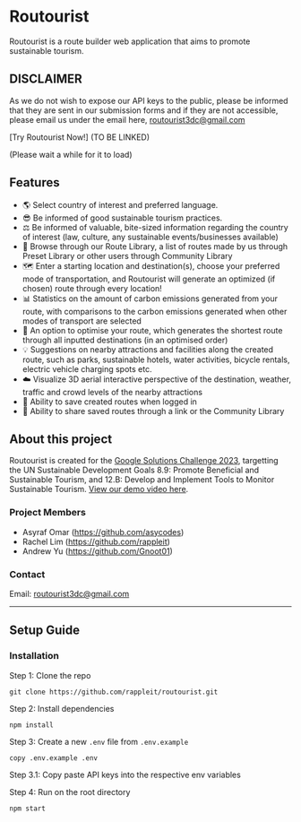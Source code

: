 # Routourist
Routourist is a route builder web application that aims to promote sustainable tourism. 

## DISCLAIMER
As we do not wish to expose our API keys to the public, please be informed that they are sent in our submission forms and if they are not accessible, please email us under the email here, [routourist3dc@gmail.com](mailto:routourist3dc@gmail.com)

[Try Routourist Now!] (TO BE LINKED)

(Please wait a while for it to load)

## Features
- 🌎 Select country of interest and preferred language.
- 😎 Be informed of good sustainable tourism practices.
- ⚖️ Be informed of valuable, bite-sized information regarding the country of interest (law, culture, any sustainable events/businesses available)
- 🔎 Browse through our Route Library, a list of routes made by us through Preset Library or other users through Community Library
- 🗺️ Enter a starting location and destination(s), choose your preferred mode of transportation, and Routourist will generate an optimized (if chosen) route through every location!
- 📊 Statistics on the amount of carbon emissions generated from your route, with comparisons to the carbon emissions generated when other modes of transport are selected
- 📍 An option to optimise your route, which generates the shortest route through all inputted destinations (in an optimised order)
- 💡 Suggestions on nearby attractions and facilities along the created route, such as parks, sustainable hotels, water activities, bicycle rentals, electric vehicle charging spots etc.
- ☁️ Visualize 3D aerial interactive perspective of the destination, weather, traffic and crowd levels of the nearby attractions
- 💾 Ability to save created routes when logged in
- 📃 Ability to share saved routes through a link or the Community Library

## About this project
Routourist is created for the [Google Solutions Challenge 2023](https://developers.google.com/community/gdsc-solution-challenge), targetting the UN Sustainable Development Goals 8.9: Promote Beneficial and Sustainable Tourism, and 12.B: Develop and Implement Tools to Monitor Sustainable Tourism. [View our demo video here](https://www.youtube.com/watch?v=CohbHAdULBE).

### Project Members
- Asyraf Omar (https://github.com/asycodes)
- Rachel Lim (https://github.com/rappleit)
- Andrew Yu (https://github.com/Gnoot01)

### Contact
Email: [routourist3dc@gmail.com](mailto:routourist3dc@gmail.com)

---
## Setup Guide

### Installation

Step 1: Clone the repo
```
git clone https://github.com/rappleit/routourist.git
```
Step 2: Install dependencies
```
npm install
```
Step 3: Create a new `.env` file from `.env.example`
```
copy .env.example .env
```
Step 3.1: Copy paste API keys into the respective env variables

Step 4: Run on the root directory
```
npm start
```
